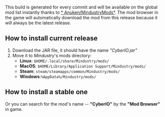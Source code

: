 This build is generated for every commit and will be available on the global mod list instantly thanks to [*
Anuken/MindustryMods*](https://github.com/Anuken/MindustryMods). The mod browser in the game will automatically download
the mod from this release because it will always be the latest release.

## How to install current release

1. Download the JAR file, it should have the name *"CyberIO.jar"*
2. Move it to *Mindustry*'s mods directory:
    - **Linux**: `$HOME/.local/share/Mindustry/mods/`
    - **MacOS**: `$HOME/Library/Application Support/Mindustry/mods/`
    - **Steam**: `steam/steamapps/common/Mindustry/mods/`
    - **Windows**:`%AppData%/Mindustry/mods/`

## How to install a stable one

Or you can search for the mod's name -- **"CyberIO"** by the **"Mod Browser"** in game.